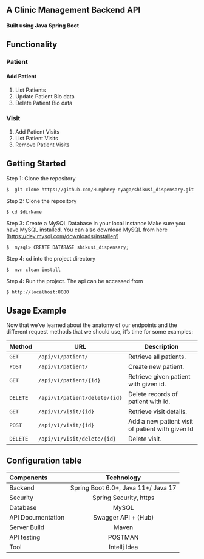 ## A Clinic Management Backend API

#### Built using Java Spring Boot

## Functionality

### Patient 
#### Add Patient
 1. List Patients
 2. Update Patient Bio data
 3. Delete Patient Bio data

### Visit
 1. Add Patient Visits
 2. List Patient Visits
 3. Remove Patient Visits
 
 ## Getting Started
 Step 1: Clone the repository
```
$  git clone https://github.com/Humphrey-nyaga/shikusi_dispensary.git
```
Step 2: Clone the repository
```
$ cd $dirName
```

Step 3: Create a MySQL Database in your local instance
Make sure you have MySQL installed.
You can also download MySQL from here [https://dev.mysql.com/downloads/installer/]
```
$  mysql> CREATE DATABASE shikusi_dispensary;
```

Step 4: cd into the project directory
```
$  mvn clean install
```
Step 4: Run the project.
The api can be accessed from
```
$ http://localhost:8080
```
## Usage Example
Now that we’ve learned about the anatomy of our endpoints and the different request methods that we should use, it’s time for some examples:

| Method   | URL                                      | Description                              |
| -------- | ---------------------------------------- | ---------------------------------------- |
| `GET`    | `/api/v1/patient/`                             | Retrieve all patients.                      |
| `POST`   | `/api/v1/patient/`                             | Create new patient.                       |
| `GET`    | `/api/v1/patient/{id}`                          | Retrieve given patient with given id.                       |
| `DELETE`  | `/api/v1/patient/delete/{id}`                          | Delete records of patient with id.                 |
| `GET`    | `/api/v1/visit/{id}`                          | Retrieve visit details.                       |
| `POST`   | `/api/v1/visit/{id}`                 | Add a new patient visit of patient with given Id              |
| `DELETE` | `/api/v1/visit/delete/{id}`  | Delete visit.                    |


## Configuration table
  
   | Components  | Technology  | 
   | :---        |    :----:   |   
   | Backend   | Spring Boot 6.0+, Java 11+/ Java 17 |
   | Security |  Spring Security, https|
   | Database | MySQL|
   | API Documentation	| Swagger API + (Hub)|
   | Server Build| Maven|
   | API testing| POSTMAN|
   | Tool | Intellj Idea|
